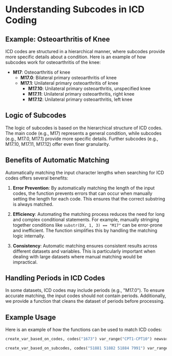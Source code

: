 # Understanding Subcodes in ICD Coding

## Example: Osteoarthritis of Knee

ICD codes are structured in a hierarchical manner, where subcodes provide more specific details about a condition. Here is an example of how subcodes work for osteoarthritis of the knee:

- **M17**: Osteoarthritis of knee
  - **M17.0**: Bilateral primary osteoarthritis of knee
  - **M17.1**: Unilateral primary osteoarthritis of knee
    - **M17.10**: Unilateral primary osteoarthritis, unspecified knee
    - **M17.11**: Unilateral primary osteoarthritis, right knee
    - **M17.12**: Unilateral primary osteoarthritis, left knee

## Logic of Subcodes

The logic of subcodes is based on the hierarchical structure of ICD codes. The main code (e.g., M17) represents a general condition, while subcodes (e.g., M17.0, M17.1) provide more specific details. Further subcodes (e.g., M17.10, M17.11, M17.12) offer even finer granularity.

## Benefits of Automatic Matching

Automatically matching the input character lengths when searching for ICD codes offers several benefits:

1. **Error Prevention**: By automatically matching the length of the input codes, the function prevents errors that can occur when manually setting the length for each code. This ensures that the correct substring is always matched.
   
2. **Efficiency**: Automating the matching process reduces the need for long and complex conditional statements. For example, manually stringing together conditions like `substr(DX, 1, 3) == "M17"` can be error-prone and inefficient. The function simplifies this by handling the matching logic internally.

3. **Consistency**: Automatic matching ensures consistent results across different datasets and variables. This is particularly important when dealing with large datasets where manual matching would be impractical.

## Handling Periods in ICD Codes

In some datasets, ICD codes may include periods (e.g., "M17.0"). To ensure accurate matching, the input codes should not contain periods. Additionally, we provide a function that cleans the dataset of periods before processing.

## Example Usage

Here is an example of how the functions can be used to match ICD codes:

```stata
create_var_based_on_codes, codes("1673") var_range("CPT1-CPT10") newvar("cpt_match") label("CPT code match")

create_var_based_on_subcodes, codes("51881 51882 51884 7991") var_range("DX1-DX10") newvar("pc_respiratory_dx") label("potential complications - respiratory dx")
